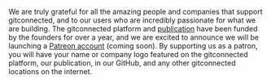 We are truly grateful for all the amazing people and companies that support gitconnected, and to our users who are incredibly passionate for what we are building. The gitconnected platform and [publication](https://levelup..gitconnected.com "gitconnected publication") have been funded by the founders for over a year, and we are excited to announce we will be launching a [Patreon account](https://www.patreon.com/gitconnected "gitconnected Patreon account") (coming soon). By supporting us as a patron, you will have your name or company logo featured on the gitconnected platform, our publication, in our GitHub, and any other gitconnected locations on the internet.
